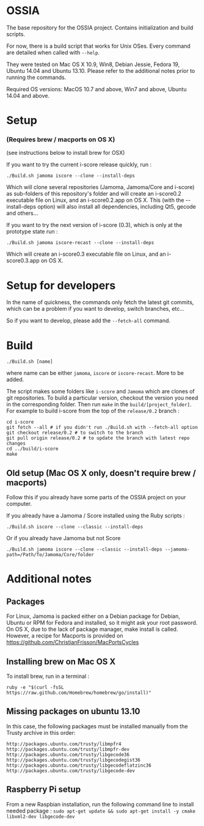OSSIA
=====

The base repository for the OSSIA project. Contains initialization and build scripts.

For now, there is a build script that works for Unix OSes.
Every command are detailed when called with `--help`.

They were tested on Mac OS X 10.9, Win8, Debian Jessie, Fedora 19, Ubuntu 14.04 and Ubuntu 13.10.
Please refer to the additional notes prior to running the commands.

Required OS versions: MacOS 10.7 and above, Win7 and above, Ubuntu 14.04 and above.

# Setup 
### (Requires brew / macports on OS X)
(see instructions below to install brew for OSX)

If you want to try the current i-score release quickly, run : 

    ./Build.sh jamoma iscore --clone --install-deps
    
Which will clone several repositories (Jamoma, Jamoma/Core and i-score) as sub-folders of this repository's folder
and will create an i-score0.2 executable file on Linux, and an i-score0.2.app on OS X.
This (with the --install-deps option) will also install all dependencies, including Qt5, gecode and others…

If you want to try the next version of i-score (0.3), which is only at the prototype state run : 

    ./Build.sh jamoma iscore-recast --clone --install-deps
    
Which will create an i-score0.3 executable file on Linux, and an i-score0.3.app on OS X.

# Setup for developers
In the name of quickness, the commands only fetch the latest git commits, which can be a problem if you want to develop, switch branches, etc...

So if you want to develop, please add the `--fetch-all` command.

# Build

    ./Build.sh [name]
    
where name can be either `jamoma`, `iscore` or `iscore-recast`. More to be added.

The script makes some folders like `i-score` and `Jamoma` which are clones of git repositories.
To build a particular version, checkout the version you need in the corresponding folder.
Then run `make` in the `build/[project_folder]`.
For example to build i-score from the top of the `release/0.2` branch :

~~~~
cd i-score
git fetch --all # if you didn't run ./Build.sh with --fetch-all option
git checkout release/0.2 # to switch to the branch
git pull origin release/0.2 # to update the branch with latest repo changes
cd ../build/i-score
make
~~~~
    
## Old setup (Mac OS X only, doesn't require brew / macports)
Follow this if you already have some parts of the OSSIA project on your computer.

If you already have a Jamoma / Score installed using the Ruby scripts : 

    ./Build.sh iscore --clone --classic --install-deps

Or if you already have Jamoma but not Score

    ./Build.sh jamoma iscore --clone --classic --install-deps --jamoma-path=/Path/To/Jamoma/Core/folder
    

# Additional notes
## Packages
For Linux, Jamoma is packed either on a Debian package for Debian, Ubuntu or RPM for Fedora and installed, so it might ask your root password.
On OS X, due to the lack of package manager, make install is called. However, a recipe for Macports is provided on https://github.com/ChristianFrisson/MacPortsCycles

## Installing brew on Mac OS X
To install brew, run in a terminal : 

    ruby -e "$(curl -fsSL https://raw.github.com/Homebrew/homebrew/go/install)"

## Missing packages on ubuntu 13.10
In this case, the following packages must be installed manually from the Trusty archive in this order: 

    http://packages.ubuntu.com/trusty/libmpfr4
    http://packages.ubuntu.com/trusty/libmpfr-dev
    http://packages.ubuntu.com/trusty/libgecode36
    http://packages.ubuntu.com/trusty/libgecodegist36
    http://packages.ubuntu.com/trusty/libgecodeflatzinc36
    http://packages.ubuntu.com/trusty/libgecode-dev

## Raspberry Pi setup
From a new Raspbian installation, run the following command line to install needed package :
`sudo apt-get update && sudo apt-get install -y cmake libxml2-dev libgecode-dev`

